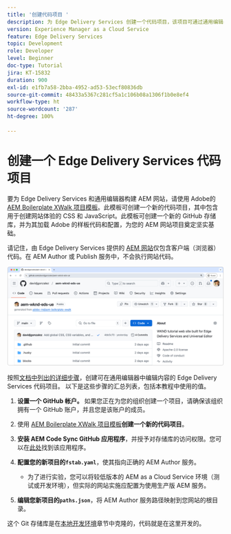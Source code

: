 ```yaml
---
title: '创建代码项目 '
description: 为 Edge Delivery Services 创建一个代码项目，该项目可通过通用编辑器进行编辑。
version: Experience Manager as a Cloud Service
feature: Edge Delivery Services
topic: Development
role: Developer
level: Beginner
doc-type: Tutorial
jira: KT-15832
duration: 900
exl-id: e1fb7a58-2bba-4952-ad53-53ecf80836db
source-git-commit: 48433a5367c281cf5a1c106b08a1306f1b0e8ef4
workflow-type: ht
source-wordcount: '287'
ht-degree: 100%

---
```


# 创建一个 Edge Delivery Services 代码项目

要为 Edge Delivery Services 和通用编辑器构建 AEM 网站，请使用 Adobe的 [AEM Boilerplate XWalk 项目模板](https://github.com/adobe-rnd/aem-boilerplate-xwalk)。此模板可创建一个新的代码项目，其中包含用于创建网站体验的 CSS 和 JavaScript。此模板可创建一个新的 GitHub 存储库，并为其加载 Adobe 的样板代码和配置，为您的 AEM 网站项目奠定坚实基础。

请记住，由 Edge Delivery Services 提供的 [AEM 网站](https://experienceleague.adobe.com/zh-hans/docs/experience-manager-learn/sites/edge-delivery-services/overview)仅包含客户端（浏览器）代码。在 AEM Author 或 Publish 服务中，不会执行网站代码。

![新的 Edge Delivery Services 项目](./assets/1-new-project/new-project.png)

按照[文档中列出的详细步骤](https://experienceleague.adobe.com/zh-hans/docs/experience-manager-cloud-service/content/edge-delivery/wysiwyg-authoring/edge-dev-getting-started#create-github-project)，创建可在通用编辑器中编辑内容的 Edge Delivery Services 代码项目。  以下是这些步骤的汇总列表，包括本教程中使用的值。

1. **设置一个 GitHub 帐户。** 如果您正在为您的组织创建一个项目，请确保该组织拥有一个 GitHub 账户，并且您是该账户的成员。
2. 使用 [AEM Boilerplate XWalk 项目模板](https://github.com/adobe-rnd/aem-boilerplate-xwalk)**创建一个新的代码项目**。
3. **安装 AEM Code Sync GitHub 应用程序**，并授予对存储库的访问权限。您可以在[此处](https://github.com/apps/aem-code-sync)找到该应用程序。
4. **配置您的新项目的`fstab.yaml`**，使其指向正确的 AEM Author 服务。

   * 为了进行实验，您可以将较低版本的 AEM as a Cloud Service 环境（测试或开发环境），但实际的网站实施应配置为使用生产版 AEM 服务。

5. **编辑您新项目的`paths.json`**，将 AEM Author 服务路径映射到您网站的根目录。

这个 Git 存储库是在[本地开发环境](https://experienceleague.adobe.com/zh-hans/docs/experience-manager-learn/sites/edge-delivery-services/developing/universal-editor/3-local-development-environment)章节中克隆的，代码就是在这里开发的。
